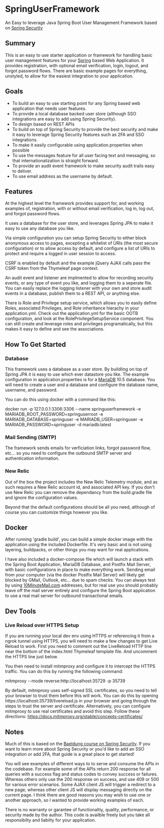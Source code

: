 # SpringUserFramework
An Easy to leverage Java Spring Boot User Management Framework based on [Spring Security](https://spring.io/projects/spring-security)

## Summary
This is an easy to use starter application or framework for handling basic user management features for your [Spring](https://spring.io/) based Web Application.  It provides registration, with optional email verification, login, logout, and forgot password flows.  There are basic example pages for everything, unstyled, to allow for the easiest integration to your application.

## Goals
- To build an easy to use starting point for any Spring based web application that needs user features.
- To provide a local database backed user store (although SSO integrations are easy to add using Spring Security).
- To design based on REST APIs
- To build on top of Spring Security to provide the best security and make it easy to leverage Spring Security features such as 2FA and SSO integrations.
- To make it easily configurable using application.properties when possible
- To use the messages feature for all user facing text and messaging, so that internationalization is straight forward.
- To provide an audit event framework to make security audit trails easy to deliver.
- To use email address as the username by default.

## Features
At the highest level the framework provides support for, and working examples of, registration, with or without email verification, log in, log out, and forgot password flows.

It uses a database for the user store, and leverages Spring JPA to make it easy to use any database you like.

Via simple configuration you can setup Spring Security to either block anonymous access to pages, excepting a whitelist of URIs (the most secure configuration) or to allow access by default, and configure a list of URIs to protect and require a logged in user session to access.

CSRF is enabled by default and the example jQuery AJAX calls pass the CSRF token from the Thymeleaf page context.

An audit event and listener are implmented to allow for recording security events, or any type of event you like, and logging them to a seperate file. You can easily replace the logging listener with your own and store audit events in a database, publish them to a REST API, or anything else.

There is Role and Privilege setup service, which allows you to easily define Roles, associated Privileges, and Role inheritance hierachy in your application.yml. Check out the application.yml for the basic OOTB configuration, and look at the RolePrivilegeSetupService component.  You can still create and leverage roles and privileges programatically, but this makes it easy to define and see the associations.


## How To Get Started

### Database
This framework uses a database as a user store. By buildling on top of Spring JPA it is easy to use which ever datastore you like. The example configuration in application.properties is for a [MariaDB](https://mariadb.com) 10.5 database. You will need to create a user and a database and configure the database name, username, and password.

You can do this using docker with a command like this:

docker run -p 127.0.0.1:3306:3306 --name springuserframework -e MARIADB_ROOT_PASSWORD=springuserroot -e MARIADB_DATABASE=springuser -e MARIADB_USER=springuser -e MARIADB_PASSWORD=springuser -d mariadb:latest

### Mail Sending (SMTP)
The framework sends emails for verficiation links, forgot password flow, etc... so you need to configure the outbound SMTP server and authentication information.

### New Relic
Out of the box the project includes the New Relic Telemetry module, and as such requires a New Relic account id, and associated API key.  If you don't use New Relic you can remove the dependancy from the build.gradle file and ignore the configuration values.

Beyond that the default configurations should be all you need, although of course you can customize things however you like.

## Docker

After running 'gradle build', you can build a simple docker image with the application using the included Dockerfile.  It's very basic and is not using layering, buildpacks, or other things you may want for real applications.

I have also included a docker-compose file which will launch a stack with the Spring Boot Application, MariaDB Database, and Postfix Mail Server, with basic configurations in place to make everything work.  Sending email from your computer (via the docker Postfix Mail Server) will likely get blocked by GMail, Outlook, etc... due to spam checks.  You can always test by using [10MinuteMail.com](https://10MinuteMail.com) addresses, but for real use you should probably leave off the mail server entirely and configure the Spring Boot application to use a real mail server for outbound transactional emails.


## Dev Tools
### Live Reload over HTTPS Setup
If you are running your local dev env using HTTPS or referencing it from a ngrok tunnel using HTTPS, you will need to make a few changes to get Live Reload to work. First you need to comment out the LiveReload HTTP line near the bottom of the index.html Thymeleaf template file.  And uncomment the HTTPS line just below.

You then need to install mitmproxy and configure it to intercept the HTTPS traffic.  You can do this by running the following command:

mitmproxy --mode reverse:http://localhost:35729 -p 35739

By default, mitmproxy uses self-signed SSL certificates, so you need to tell your browser to trust them before this will work. You can do this by opening https://localhost:35739/livereload.js in your browser and going through the steps to trust the server and certificate. Alternatively, you can configure mitmproxy to use real certificates and avoid this step. Follow these directions: https://docs.mitmproxy.org/stable/concepts-certificates/

## Notes
Much of this is based on the [Baeldung course on Spring Security](https://www.baeldung.com/learn-spring-security-course).  If you want to learn more about Spring Security or you'd like to add an SSO integration or add 2FA, that guide is a great place to get started!

You will see examples of different ways to to serve and consume the APIs in the codebase. For example some of the APIs return 200 response for all queries with a success flag and status codes to convey success or failures. Whereas others only use the 200 response on success, and use 409 or 500 for various error scenarios.  Some AJAX client JS will trigger a redirect to a new page, whereas other client JS will display messaging directly on the current page.  I think there are good reasons you may wish to use one or another approach, so I wanted to provide working examples of each.

There is no warranty or garantee of functionaltiy, quality, performance, or security made by the author.  This code is availble freely but you take all responsibilty and liabilty for your application.
